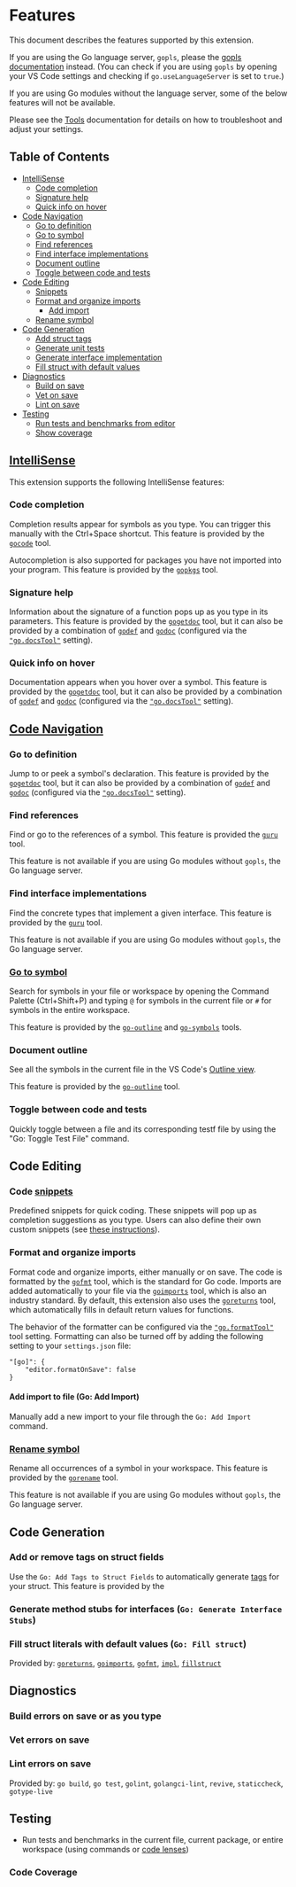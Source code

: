# Features

This document describes the features supported by this extension.

If you are using the Go language server, `gopls`, please the [gopls documentation](gopls.md) instead. (You can check if you are using `gopls` by opening your VS Code settings and checking if `go.useLanguageServer` is set to `true`.)

If you are using Go modules without the language server, some of the below features will not be available.

Please see the [Tools](tools.md) documentation for details on how to troubleshoot and adjust your settings.

## Table of Contents

* [IntelliSense](#intellisense)
  * [Code completion](#code-completion)
  * [Signature help](#signature-help)
  * [Quick info on hover](#quick-info-on-hover)
* [Code Navigation](#code-navigation)
  * [Go to definition](#go-to-definition)
  * [Go to symbol](#go-to-symbol)
  * [Find references](#find-references)
  * [Find interface implementations](#find-interface-implementations)
  * [Document outline](#document-outline)
  * [Toggle between code and tests](#toggle-between-code-and-tests)
* [Code Editing](#code-editing)
  * [Snippets](#snippets)
  * [Format and organize imports](#format-and-organize-imports)
    * [Add import](#add-import)
  * [Rename symbol](#rename-symbol)
* [Code Generation](#code-generation)
  * [Add struct tags](#add-struct-tags)
  * [Generate unit tests](#generate-unit-tests)
  * [Generate interface implementation](#generate-interface-implementation)
  * [Fill struct with default values](#fill-struct)
* [Diagnostics](#diagnostics)
  * [Build on save](#build-on-save)
  * [Vet on save](#vet-on-save)
  * [Lint on save](#lint-on-save)
* [Testing](#testing)
  * [Run tests and benchmarks from editor]()
  * [Show coverage]()

## [IntelliSense](https://code.visualstudio.com/docs/editor/intellisense)

This extension supports the following IntelliSense features:

### Code completion

Completion results appear for symbols as you type. You can trigger this manually with the Ctrl+Space shortcut. This feature is provided by the [`gocode`](tools.md#gocode) tool.

Autocompletion is also supported for packages you have not imported into your program. This feature is provided by the [`gopkgs`](#tools.md#gopkgs) tool.

### Signature help

Information about the signature of a function pops up as you type in its parameters. This feature is provided by the [`gogetdoc`](tools.md#gogetdoc) tool, but it can also be provided by a combination of [`godef`](tools.md#godef) and [`godoc`](tools.md#godoc) (configured via the [`"go.docsTool"`](commands.md#docs-tool) setting).

### Quick info on hover

Documentation appears when you hover over a symbol. This feature is provided by the [`gogetdoc`](tools.md#gogetdoc) tool, but it can also be provided by a combination of [`godef`](tools.md#godef) and [`godoc`](tools.md#godoc) (configured via the [`"go.docsTool"`](commands.md#docs-tool) setting).

## [Code Navigation](https://code.visualstudio.com/docs/editor/editingevolved)

### Go to definition

Jump to or peek a symbol's declaration. This feature is provided by the [`gogetdoc`](tools.md#gogetdoc) tool, but it can also be provided by a combination of [`godef`](tools.md#godef) and [`godoc`](tools.md#godoc) (configured via the [`"go.docsTool"`](commands.md#docs-tool) setting).

### Find references

Find or go to the references of a symbol. This feature is provided the [`guru`](tools.md#guru) tool.

This feature is not available if you are using Go modules without `gopls`, the Go language server.

### Find interface implementations

Find the concrete types that implement a given interface. This feature is provided by the [`guru`](tools.md#guru) tool.

This feature is not available if you are using Go modules without `gopls`, the Go language server.

### [Go to symbol](https://code.visualstudio.com/docs/editor/editingevolved#_go-to-symbol)

Search for symbols in your file or workspace by opening the Command Palette (Ctrl+Shift+P) and typing `@` for symbols in the current file or `#` for symbols in the entire workspace.

This feature is provided by the [`go-outline`](tools.md#go-outline) and [`go-symbols`](tools.md#go-symbols) tools.

### Document outline

See all the symbols in the current file in the VS Code's [Outline view](https://code.visualstudio.com/docs/getstarted/userinterface#_outline-view).

This feature is provided by the [`go-outline`](tools.md#go-outline) tool.

### Toggle between code and tests

Quickly toggle between a file and its corresponding testf file by using the "Go: Toggle Test File" command.

## Code Editing

### Code [snippets](https://code.visualstudio.com/docs/editor/userdefinedsnippets)

Predefined snippets for quick coding. These snippets will pop up as completion suggestions as you type. Users can also define their own custom snippets (see [these instructions](https://code.visualstudio.com/docs/editor/userdefinedsnippets#_create-your-own-snippets)).

### Format and organize imports

Format code and organize imports, either manually or on save. The code is formatted by the [`gofmt`](tools.md#gofmt) tool, which is the standard for Go code. Imports are added automatically to your file via the [`goimports`](tools.md#goimports) tool, which is also an industry standard. By default, this extension also uses the [`goreturns`](tools.md#goreturns) tool, which automatically fills in default return values for functions.

The behavior of the formatter can be configured via the [`"go.formatTool"`](#commands#format-tool) tool setting. Formatting can also be turned off by adding the following setting to your `settings.json` file:

```json5
"[go]": {
    "editor.formatOnSave": false
}
```

#### Add import to file (Go: Add Import)

Manually add a new import to your file through the `Go: Add Import` command.

### [Rename symbol](https://code.visualstudio.com/docs/editor/refactoring#_rename-symbol)

Rename all occurrences of a symbol in your workspace. This feature is provided by the [`gorename`](tools.md#gorename) tool.

This feature is not available if you are using Go modules without `gopls`, the Go language server.

## Code Generation

### Add or remove tags on struct fields

Use the `Go: Add Tags to Struct Fields` to automatically generate [tags](https://pkg.go.dev/reflect?tab=doc#StructTag) for your struct. This feature is provided by the 

### Generate method stubs for interfaces (`Go: Generate Interface Stubs`)

### Fill struct literals with default values (`Go: Fill struct`)

Provided by: [`goreturns`](tools.md#goreturns), [`goimports`](tools.md#goimports), [`gofmt`](tools.md#gofmt), [`impl`](tools.md#impl), [`fillstruct`](tools.md#fillstruct)

## Diagnostics

### Build errors on save or as you type

### Vet errors on save

### Lint errors on save

Provided by: `go build`, `go test`, `golint`, `golangci-lint`, `revive`, `staticcheck`, `gotype-live`

## Testing

* Run tests and benchmarks in the current file, current package, or entire workspace (using commands or [code lenses](https://code.visualstudio.com/blogs/2017/02/12/code-lens-roundup))

### Code Coverage
